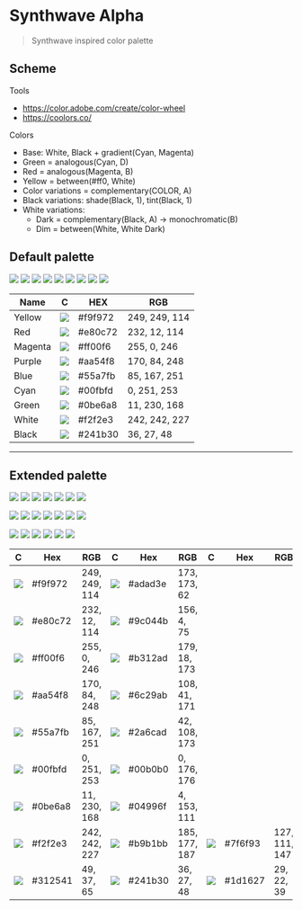 # Synthwave Alpha

> Synthwave inspired color palette

## Scheme

Tools

* https://color.adobe.com/create/color-wheel
* https://coolors.co/

Colors

* Base: White, Black + gradient(Cyan, Magenta)
* Green = analogous(Cyan, D)
* Red = analogous(Magenta, B)
* Yellow = between(#ff0, White)
* Color variations = complementary(COLOR, A)
* Black variations: shade(Black, 1), tint(Black, 1)
* White variations:
    * Dark = complementary(Black, A) -> monochromatic(B)
    * Dim = between(White, White Dark)

## Default palette

![](https://via.placeholder.com/64/f9f972/?text=+)
![](https://via.placeholder.com/64/e80c72/?text=+)
![](https://via.placeholder.com/64/ff00f6/?text=+)
![](https://via.placeholder.com/64/aa54f8/?text=+)
![](https://via.placeholder.com/64/55a7fb/?text=+)
![](https://via.placeholder.com/64/00fbfd/?text=+)
![](https://via.placeholder.com/64/0be6a8/?text=+)
![](https://via.placeholder.com/64/f2f2e3/?text=+)
![](https://via.placeholder.com/64/241b30/?text=+)

Name | C | HEX | RGB
--- | --- | --- | ---
Yellow | ![](https://via.placeholder.com/24/f9f972/?text=+) | #f9f972 | 249, 249, 114
Red | ![](https://via.placeholder.com/24/e80c72/?text=+) | #e80c72 | 232, 12, 114
Magenta | ![](https://via.placeholder.com/24/ff00f6/?text=+) | #ff00f6 | 255, 0, 246
Purple | ![](https://via.placeholder.com/24/aa54f8/?text=+) | #aa54f8 | 170, 84, 248
Blue | ![](https://via.placeholder.com/24/55a7fb/?text=+) | #55a7fb | 85, 167, 251
Cyan | ![](https://via.placeholder.com/24/00fbfd/?text=+) | #00fbfd | 0, 251, 253
Green | ![](https://via.placeholder.com/24/0be6a8/?text=+) | #0be6a8 | 11, 230, 168
White | ![](https://via.placeholder.com/24/f2f2e3/?text=+) | #f2f2e3 | 242, 242, 227
Black | ![](https://via.placeholder.com/24/241b30/?text=+) | #241b30 | 36, 27, 48

---

## Extended palette

![](https://via.placeholder.com/64/f9f972/?text=+)
![](https://via.placeholder.com/64/e80c72/?text=+)
![](https://via.placeholder.com/64/ff00f6/?text=+)
![](https://via.placeholder.com/64/aa54f8/?text=+)
![](https://via.placeholder.com/64/55a7fb/?text=+)
![](https://via.placeholder.com/64/00fbfd/?text=+)
![](https://via.placeholder.com/64/0be6a8/?text=+)

![](https://via.placeholder.com/64/adad3e/?text=+)
![](https://via.placeholder.com/64/9c044b/?text=+)
![](https://via.placeholder.com/64/b312ad/?text=+)
![](https://via.placeholder.com/64/6c29ab/?text=+)
![](https://via.placeholder.com/64/2a6cad/?text=+)
![](https://via.placeholder.com/64/00b0b0/?text=+)
![](https://via.placeholder.com/64/04996f/?text=+)

![](https://via.placeholder.com/64/f2f2e3/?text=+)
![](https://via.placeholder.com/64/b9b1bb/?text=+)
![](https://via.placeholder.com/64/7f6f93/?text=+)
![](https://via.placeholder.com/64/312541/?text=+)
![](https://via.placeholder.com/64/241b30/?text=+)
![](https://via.placeholder.com/64/1d1627/?text=+)

C | Hex | RGB | C | Hex | RGB | C | Hex | RGB
--- | --- | --- | --- | --- | --- | --- | --- | ---
![](https://via.placeholder.com/24/f9f972/?text=+) | #f9f972 | 249, 249, 114 | ![](https://via.placeholder.com/24/adad3e/?text=+) | #adad3e | 173, 173, 62
![](https://via.placeholder.com/24/e80c72/?text=+) | #e80c72 | 232, 12, 114 | ![](https://via.placeholder.com/24/9c044b/?text=+) | #9c044b | 156, 4, 75
![](https://via.placeholder.com/24/ff00f6/?text=+) | #ff00f6 | 255, 0, 246 | ![](https://via.placeholder.com/24/b312ad/?text=+) | #b312ad | 179, 18, 173
![](https://via.placeholder.com/24/aa54f8/?text=+) | #aa54f8 | 170, 84, 248 | ![](https://via.placeholder.com/24/6c29ab/?text=+) | #6c29ab | 108, 41, 171
![](https://via.placeholder.com/24/55a7fb/?text=+) | #55a7fb | 85, 167, 251 | ![](https://via.placeholder.com/24/2a6cad/?text=+) | #2a6cad | 42, 108, 173
![](https://via.placeholder.com/24/00fbfd/?text=+) | #00fbfd | 0, 251, 253 | ![](https://via.placeholder.com/24/00b0b0/?text=+) | #00b0b0 | 0, 176, 176
![](https://via.placeholder.com/24/0be6a8/?text=+) | #0be6a8 | 11, 230, 168 | ![](https://via.placeholder.com/24/04996f/?text=+) | #04996f | 4, 153, 111
![](https://via.placeholder.com/24/f2f2e3/?text=+) | #f2f2e3 | 242, 242, 227 | ![](https://via.placeholder.com/24/b9b1bb/?text=+) | #b9b1bb | 185, 177, 187 | ![](https://via.placeholder.com/24/7f6f93/?text=+) | #7f6f93 | 127, 111, 147
![](https://via.placeholder.com/24/312541/?text=+) | #312541 | 49, 37, 65 | ![](https://via.placeholder.com/24/241b30/?text=+) | #241b30 | 36, 27, 48 | ![](https://via.placeholder.com/24/1d1627/?text=+)  | #1d1627 | 29, 22, 39
